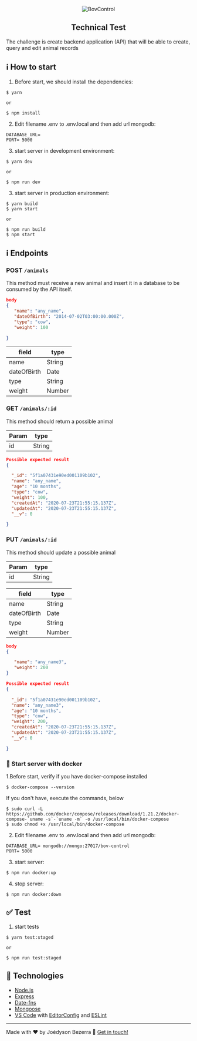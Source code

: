 <p align="center">
   <img alt="BovControl" title="BovControl-logo" src="https://user-images.githubusercontent.com/15707213/88344515-1dbd2400-cd1a-11ea-8754-df8cb72bc8b9.png">
</p>

<h2 align="center">
  Technical Test
</h2>

The challenge is create backend application (API) that will be able to create, query and edit animal records

## :information_source: How to start

1. Before start, we should install the dependencies:

```
$ yarn 

or 

$ npm install
```

2. Edit filename .env to .env.local and then add url mongodb: 

```
DATABASE_URL= 
PORT= 5000
```

3. start server in development environment: 

```
$ yarn dev 

or 

$ npm run dev
```

3. start server in production environment: 

```
$ yarn build
$ yarn start

or

$ npm run build
$ npm start
```

## :information_source: Endpoints

### POST `/animals`
This method must receive a new animal and insert it in a database to be consumed by the API itself.

```json
body
{
   "name": "any_name",
   "dateOfBirth": "2014-07-02T03:00:00.000Z",
   "type": "cow",
   "weight": 100

}
```
| field       | type   |
|-------------|--------|
| name        | String |
| dateOfBirth | Date   |
| type        | String |
| weight      | Number |


### GET `/animals/:id`
This method should return a possible animal

| Param       | type   |
|-------------|--------|
| id          | String |

```json
Possible expected result
{

  "_id": "5f1a07431e90ed001109b102",
  "name": "any_name",
  "age": "10 months",
  "type": "cow",
  "weight": 100,
  "createdAt": "2020-07-23T21:55:15.137Z",
  "updatedAt": "2020-07-23T21:55:15.137Z",
  "__v": 0

}
```

### PUT `/animals/:id`
This method should update a possible animal

| Param       | type   |
|-------------|--------|
| id          | String |

| field       | type   |
|-------------|--------|
| name        | String |
| dateOfBirth | Date   |
| type        | String |
| weight      | Number |

```json
body
{

   "name": "any_name3",
   "weight": 200
}
```

```json
Possible expected result
{

  "_id": "5f1a07431e90ed001109b102",
  "name": "any_name3",
  "age": "10 months",
  "type": "cow",
  "weight": 200,
  "createdAt": "2020-07-23T21:55:15.137Z",
  "updatedAt": "2020-07-23T21:55:15.137Z",
  "__v": 0

}
```

### 🚀 Start server with docker

1.Before start, verify if you have docker-compose installed

```
$ docker-compose --version
```

If you don't have, execute the commands, below

```
$ sudo curl -L https://github.com/docker/compose/releases/download/1.21.2/docker-compose-`uname -s`-`uname -m` -o /usr/local/bin/docker-compose
$ sudo chmod +x /usr/local/bin/docker-compose
```

2. Edit filename .env to .env.local and then add url mongodb: 

```
DATABASE_URL= mongodb://mongo:27017/bov-control
PORT= 5000

```

3. start server:
```
$ npm run docker:up
```

4. stop server:

```
$ npm run docker:down
```

## :white_check_mark: Test

1. start tests
```
$ yarn test:staged

or

$ npm run test:staged
```

## :wrench: Technologies

-  [Node.js](https://nodejs.org/en/)
-  [Express](https://expressjs.com/pt-br/)
-  [Date-fns](https://date-fns.org/)
-  [Mongoose](https://mongoosejs.com/)
-  [VS Code][vc] with [EditorConfig][vceditconfig] and [ESLint][vceslint]

---

Made with ♥ by Joédyson Bezerra :wave: [Get in touch!](https://www.linkedin.com/in/joedyson-bezerra/)

[vc]: https://code.visualstudio.com/
[vceditconfig]: https://marketplace.visualstudio.com/items?itemName=EditorConfig.EditorConfig
[vceslint]: https://marketplace.visualstudio.com/items?itemName=dbaeumer.vscode-eslint
